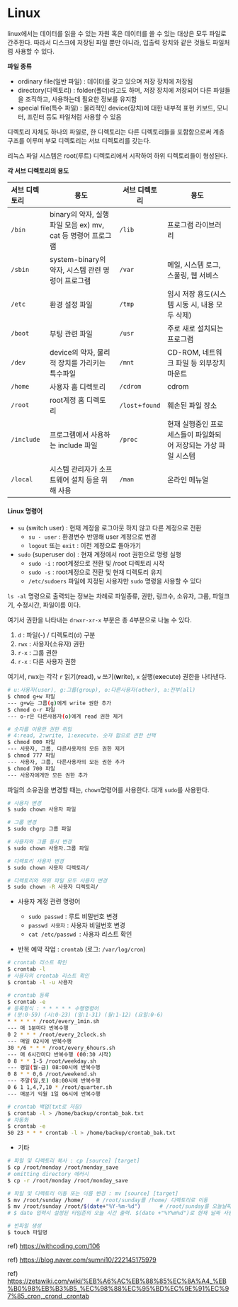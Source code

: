 # Linux



linux에서는 데이터를 읽을 수 있는 자원 혹은 데이터를 쓸 수 있는 대상은 모두 파일로 간주한다. 따라서 디스크에 저장된 파일 뿐만 아니라, 입출력 장치와 같은 것들도 파일처럼 사용할 수 있다.



**파일 종류**

* ordinary file(일반 파일) : 데이터를 갖고 있으며 저장 장치에 저장됨
* directory(디렉토리) : folder(폴더)라고도 하며, 저장 장치에 저장되어 다른 파일들을 조직하고, 사용하는데 필요한 정보를 유지함
* special file(특수 파일) : 물리적인 device(장치)에 대한 내부적 표현 키보드, 모니터, 프린터 등도 파일처럼 사용할 수 있음



디렉토리 자체도 하나의 파일로, 한 디렉토리는 다른 디렉토리들을 포함함으로써 계층 구조를 이루며 부모 디렉토리는 서브 디렉토리를 갖는다.

리눅스 파일 시스템은 root(루트) 디렉토리에서 시작하여 하위 디렉토리들이 형성된다.



**각  서브 디렉토리의 용도**

| 서브 디렉토리 | 용도                                                        | 서브 디렉토리   | 용도                                                         |
| :------------ | ----------------------------------------------------------- | --------------- | ------------------------------------------------------------ |
| `/bin`        | binary의 약자, 실행파일 모음 ex) mv, cat 등 명령어 프로그램 | `/lib`          | 프로그램 라이브러리                                          |
| `/sbin`       | system-binary의 약자, 시스템 관련 명령어 프로그램           | `/var`          | 메일, 시스템 로그, 스풀링, 웹 서비스                         |
| `/etc`        | 환경 설정 파일                                              | `/tmp`          | 임시 저장 용도(시스템 시동 시, 내용 모두 삭제)               |
| `/boot`       | 부팅 관련 파일                                              | `/usr`          | 주로 새로 설치되는 프로그램                                  |
| `/dev`        | device의 약자, 물리적 장치를 가리키는 특수파일              | `/mnt`          | CD-ROM, 네트워크 파일 등 외부장치 마운트                     |
| `/home`       | 사용자 홈 디렉토리                                          | `/cdrom`        | cdrom                                                        |
| `/root`       | root계정 홈 디렉토리                                        | `/lost`+`found` | 훼손된 파일 장소                                             |
| `/include`    | 프로그램에서 사용하는 include 파일                          | `/proc`         | 현재 실행중인 프로세스들이 파일화되어 저장되는 가상 파일 시스템 |
| `/local`      | 시스템 관리자가 소프트웨어 설치 등을 위해 사용              | `/man`          | 온라인 메뉴얼                                                |





#### Linux 명령어

* `su` (switch user) : 현재 계정을 로그아웃 하지 않고 다른 계정으로 전환
  * `su - user` : 환경변수 반영해 user 계정으로 변경
  * `logout` 또는 `exit` : 이전 계정으로 돌아가기
* `sudo` (superuser do) : 현재 계정에서 root 권한으로 명령 실행
  * `sudo -i` : root계정으로 전환 및 /root 디렉토리 시작
  * `sudo -s` : root계정으로 전환 및 현재 디렉토리 유지
  * `/etc/sudoers` 파일에 지정된 사용자만 `sudo` 명령을 사용할 수 있다



`ls -al` 명령으로 출력되는 정보는 차례로 파일종류, 권한, 링크수, 소유자, 그룹, 파일크기, 수정시간, 파일이름 이다.

여기서 권한을 나타내는 `drwxr-xr-x` 부분은 총 4부분으로 나눌 수 있다.

1. `d` : 파일(-) / 디렉토리(d) 구분
2. `rwx` : 사용자(소유자) 권한
3. `r-x` : 그룹 권한
4. `r-x` : 다른 사용자 권한

여기서, rwx는 각각 `r` 읽기(**r**ead), `w` 쓰기(**w**rite), `x` 실행(e**x**ecute) 권한을 나타낸다.

```bash
# u:사용자(user), g:그룹(group), o:다른사용자(other), a:전부(all)
$ chmod g+w 파일
--- g+w는 그룹(g)에게 write 권한 추가
$ chmod o-r 파일
--- o-r은 다른사용자(o)에게 read 권한 제거

# 숫자를 이용한 권한 위임
# 4:read, 2:write, 1:execute. 숫자 합으로 권한 선택
$ chmod 000 파일
--- 사용자, 그룹, 다른사용자의 모든 권한 제거
$ chmod 777 파일
--- 사용자, 그룹, 다른사용자의 모든 권한 추가
$ chmod 700 파일
--- 사용자에게만 모든 권한 추가
```



파일의 소유권을 변경할 때는, `chown`명령어를 사용한다. 대개 `sudo`를 사용한다.

```bash
# 사용자 변경
$ sudo chown 사용자 파일

# 그룹 변경
$ sudo chgrp 그룹 파일

# 사용자와 그룹 동시 변경
$ sudo chown 사용자.그룹 파일

# 디렉토리 사용자 변경
$ sudo chown 사용자 디렉토리/

# 디렉토리와 하위 파일 모두 사용자 변경
$ sudo chown -R 사용자 디렉토리/
```



* 사용자 계정 관련 명령어
  * `sudo passwd` : 루트 비밀번호 변경
  * `passwd 사용자` : 사용자 비밀번호 변경
  * `cat /etc/passwd `: 사용자 리스트 확인



* 반복 예약 작업 : `crontab` (로그: `/var/log/cron`)

```bash
# crontab 리스트 확인
$ crontab -l
# 사용자의 crontab 리스트 확인 
$ crontab -l -u 사용자

# crontab 등록
$ crontab -e
# 등록형식 : * * * * * 수행명령어
# (분:0-59) (시:0-23) (일:1-31) (월:1-12) (요일:0-6)
* * * * * /root/every_1min.sh
--- 매 1분마다 반복수행
0 2 * * * /root/every_2clock.sh
--- 매일 02시에 반복수행
30 */6 * * * /root/every_6hours.sh
--- 매 6시간마다 반복수행 (00:30 시작)
0 8 * * 1-5 /root/weekday.sh
--- 평일(월-금) 08:00시에 반복수행
0 8 * * 0,6 /root/weekend.sh
--- 주말(일,토) 08:00시에 반복수행
0 6 1 1,4,7,10 * /root/quarter.sh
--- 매분기 익월 1일 06시에 반복수행

# crontab 백업(txt로 저장)
$ crontab -l > /home/backup/crontab_bak.txt
# 자동화
$ crontab -e
50 23 * * * crontab -l > /home/backup/crontab_bak.txt
```



* 기타

```bash
# 파일 및 디렉토리 복사 : cp [source] [target]
$ cp /root/monday /root/monday_save
# omitting directory 에러시
$ cp -r /root/monday /root/monday_save

# 파일 및 디렉토리 이동 또는 이름 변경 : mv [source] [target]
$ mv /root/sunday /home/	# /root/sunday를 /home/ 디렉토리로 이동
$ mv /root/sunday /root/$(date+"%Y-%m-%d")		# /root/sunday를 오늘날짜(%Y-%m-%d)로 이름 변경
# $ date 입력시 설정된 타임존의 오늘 시간 출력. $(date +"%Y%m%d")로 현재 날짜 사용 가능.

# 빈파일 생성
$ touch 파일명
```













ref) https://withcoding.com/106

ref) https://blog.naver.com/sumni10/222145175979

ref) https://zetawiki.com/wiki/%EB%A6%AC%EB%88%85%EC%8A%A4_%EB%B0%98%EB%B3%B5_%EC%98%88%EC%95%BD%EC%9E%91%EC%97%85_cron,_crond,_crontab

















































































